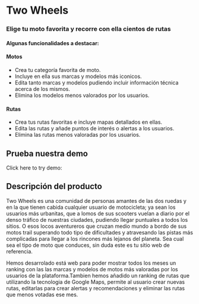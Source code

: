 # Two Wheels

### Elige tu moto favorita y recorre con ella cientos de rutas

#### Algunas funcionalidades a destacar:

#### Motos

* Crea tu categoría favorita de moto.
* Incluye en ella sus marcas y modelos más iconicos.
* Edita tanto marcas y modelos pudiendo incluir información técnica acerca de los mismos.
* Elimina los modelos menos valorados por los usuarios.

#### Rutas

* Crea tus rutas favoritas e incluye mapas detallados en ellas.
* Edita las rutas y añade puntos de interés o alertas a los usuarios.
* Elimina las rutas menos valoradas por los usuarios.


## Prueba nuestra demo

Click here to try demo:




## Descripción del producto

Two Wheels es una comunidad de personas amantes de las dos ruedas y en la que tienen cabida cualquier usuario de motocicleta; ya sean los usuarios más urbanitas, que a lomos de sus scooters vuelan a diario por el denso tráfico de nuestras ciudades, pudiendo llegar puntuales a todos los sitios. O esos locos aventureros que cruzan medio mundo a bordo de sus motos trail superando todo tipo de dificultades y atravesando las pistas más complicadas para llegar a los rincones más lejanos del planeta. Sea cual sea el tipo de moto que conduces, sin duda este es tu sitio web de referencia.

Hemos desarrolado está web para poder mostrar todos los meses un ranking con las las marcas y modelos de motos más valoradas por los usuarios de la plataforma.Tambien hemos añadido un ranking de rutas que utilizando la tecnologia de Google Maps, permite al usuario crear nuevas rutas, editarlas para crear alertas y recomendaciones y eliminar las rutas que menos votadas ese mes.








